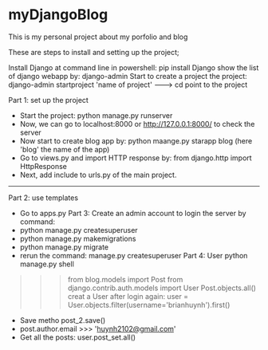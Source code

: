 # myDjangoBlog

This is my personal project about my porfolio and blog

These are steps to install and setting up the project;

Install Django at command line in powershell: pip install Django
show the list of django webapp by: django-admin
Start to create a project the project: django-admin startproject 'name of project' ---> cd point to the project

Part 1: set up the project
- Start the project: python manage.py runserver
- Now, we can go to localhost:8000 or http://127.0.0.1:8000/ to check the server
- Now start to create blog app by: python maange.py starapp blog (here 'blog' the name of the app)
- Go to views.py and import HTTP response by: from django.http import HttpResponse
- Next, add include to urls.py of the main project.

-----------------------------
Part 2: use templates
- Go to apps.py
Part 3:
Create an admin account to login the server by command:
- python manage.py createsuperuser 
- python manage.py makemigrations
- python manage.py migrate
- rerun the command: manage.py createsuperuser
Part 4:
User python manage.py shell
>>> from blog.models import Post
>>> from django.contrib.auth.models import User
>>> Post.objects.all()
>>> creat a User after login again: user = User.objects.filter(username='brianhuynh').first()
- Save metho post_2.save()
- post.author.email >>> 'huynh2102@gmail.com'
- Get all the posts: user.post_set.all()